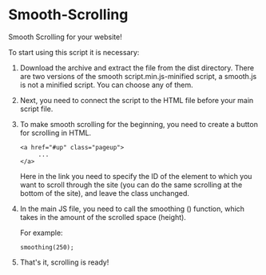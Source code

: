 # Smooth-Scrolling
Smooth Scrolling for your website!


To start using this script it is necessary:

1. Download the archive and extract the file from the dist directory.
There are two versions of the smooth script.min.js-minified script,
a smooth.js is not a minified script. You can choose any of them.

2. Next, you need to connect the script to the HTML file before your main script file.

3. To make smooth scrolling for the beginning, you need to create a button for scrolling in HTML.
   
   
   
   ```
   <a href="#up" class="pageup">
        ...
   </a>
   ```
  

   Here in the link you need to specify the ID of the element to which you want to scroll through the site 
   (you can do the same scrolling at the bottom of the site), and leave the class unchanged.

4. In the main JS file, you need to call the smoothing () function, which takes in the amount of 
   the scrolled space (height).
   
   For example:
   
   ```
   smoothing(250);
   ```
5. That's it, scrolling is ready!

